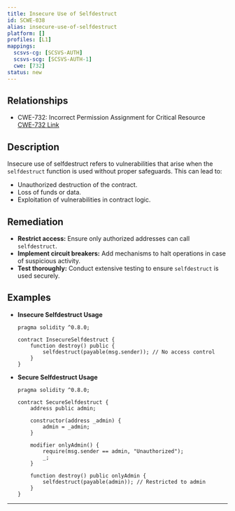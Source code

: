 ```yaml
---
title: Insecure Use of Selfdestruct
id: SCWE-038
alias: insecure-use-of-selfdestruct
platform: []
profiles: [L1]
mappings:
  scsvs-cg: [SCSVS-AUTH]
  scsvs-scg: [SCSVS-AUTH-1]
  cwe: [732]
status: new
---
```


## Relationships
- CWE-732: Incorrect Permission Assignment for Critical Resource  
  [CWE-732 Link](https://cwe.mitre.org/data/definitions/732.html)

## Description  
Insecure use of selfdestruct refers to vulnerabilities that arise when the `selfdestruct` function is used without proper safeguards. This can lead to:
- Unauthorized destruction of the contract.
- Loss of funds or data.
- Exploitation of vulnerabilities in contract logic.

## Remediation
- **Restrict access:** Ensure only authorized addresses can call `selfdestruct`.
- **Implement circuit breakers:** Add mechanisms to halt operations in case of suspicious activity.
- **Test thoroughly:** Conduct extensive testing to ensure `selfdestruct` is used securely.

## Examples
- **Insecure Selfdestruct Usage**
    ```solidity
    pragma solidity ^0.8.0;

    contract InsecureSelfdestruct {
        function destroy() public {
            selfdestruct(payable(msg.sender)); // No access control
        }
    }
    ```

- **Secure Selfdestruct Usage**
    ```solidity
    pragma solidity ^0.8.0;

    contract SecureSelfdestruct {
        address public admin;

        constructor(address _admin) {
            admin = _admin;
        }

        modifier onlyAdmin() {
            require(msg.sender == admin, "Unauthorized");
            _;
        }

        function destroy() public onlyAdmin {
            selfdestruct(payable(admin)); // Restricted to admin
        }
    }
    ```

---